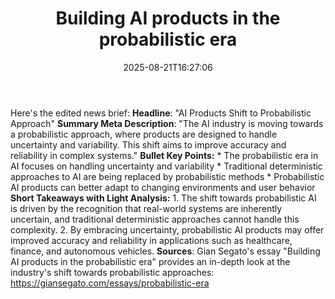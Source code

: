 ﻿---
title: "Building AI products in the probabilistic era"
date: "2025-08-21T16:27:06"
category: "Markets"
summary: ""
slug: "building ai products in the probabilistic era"
source_urls:
  - "https://giansegato.com/essays/probabilistic-era"
seo:
  title: "Building AI products in the probabilistic era | Hash n Hedge"
  description: ""
  keywords: ["news", "markets", "brief"]
---
Here's the edited news brief:  **Headline**: "AI Products Shift to Probabilistic Approach"  **Summary Meta Description**: "The AI industry is moving towards a probabilistic approach, where products are designed to handle uncertainty and variability. This shift aims to improve accuracy and reliability in complex systems."  **Bullet Key Points:**  * The probabilistic era in AI focuses on handling uncertainty and variability * Traditional deterministic approaches to AI are being replaced by probabilistic methods * Probabilistic AI products can better adapt to changing environments and user behavior  **Short Takeaways with Light Analysis:**  1. The shift towards probabilistic AI is driven by the recognition that real-world systems are inherently uncertain, and traditional deterministic approaches cannot handle this complexity. 2. By embracing uncertainty, probabilistic AI products may offer improved accuracy and reliability in applications such as healthcare, finance, and autonomous vehicles.  **Sources**: Gian Segato's essay "Building AI products in the probabilistic era" provides an in-depth look at the industry's shift towards probabilistic approaches: https://giansegato.com/essays/probabilistic-era 
